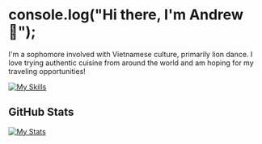 # console.log("Hi there, I'm Andrew 👋");
I'm a sophomore involved with Vietnamese culture, primarily lion dance. I love trying authentic cuisine from around the world and am hoping for my traveling opportunities!

[![My Skills](https://skillicons.dev/icons?i=js,ts,html,css,python,vite,react,express,graphql,anaconda,tensorflow)](https://skillicons.dev)

## GitHub Stats
[![My Stats](https://github-readme-stats.vercel.app/api?username=andrewtrann777&show_icons=true&theme=dark)](https://github-readme-stats.vercel.app)
